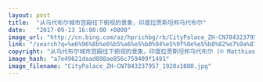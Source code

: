 ```yaml
---
layout: post
title:  "从乌代布尔城市宫殿往下俯视的景象，印度拉贾斯坦邦乌代布尔"
date:   "2017-09-13 16:00:00 +0800"
image_url: "http://cn.bing.com/az/hprichbg/rb/CityPalace_ZH-CN7843237957_1920x1080.jpg"
link: "/search?q=%e6%96%8b%e6%b5%a6%e5%b0%94%e5%9f%8e%e5%b8%82%e7%9a%87%e5%ae%ab&form=hpcapt&mkt=zh-cn"
copyright: "从乌代布尔城市宫殿往下俯视的景象，印度拉贾斯坦邦乌代布尔 (© Matthias Graben/Getty Images)"
image_hash: "a7e49621daad888ae856c759409f1491"
image_filename: "CityPalace_ZH-CN7843237957_1920x1080.jpg"
---
```


